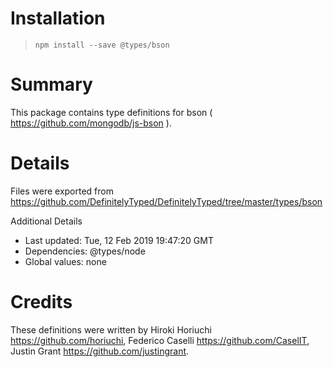 # Installation
> `npm install --save @types/bson`

# Summary
This package contains type definitions for bson ( https://github.com/mongodb/js-bson ).

# Details
Files were exported from https://github.com/DefinitelyTyped/DefinitelyTyped/tree/master/types/bson

Additional Details
 * Last updated: Tue, 12 Feb 2019 19:47:20 GMT
 * Dependencies: @types/node
 * Global values: none

# Credits
These definitions were written by Hiroki Horiuchi <https://github.com/horiuchi>, Federico Caselli <https://github.com/CaselIT>, Justin Grant <https://github.com/justingrant>.
